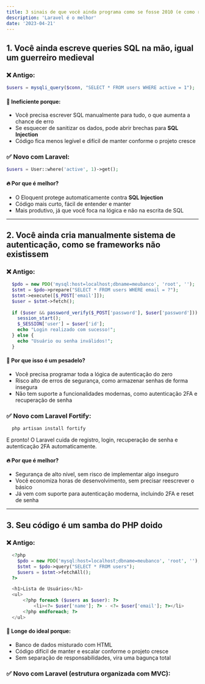 ```yaml
---
title: 3 sinais de que você ainda programa como se fosse 2010 (e como resolver com Laravel)
description: 'Laravel é o melhor'
date: '2023-04-21'
---
```



## 1. Você ainda escreve queries SQL na mão, igual um guerreiro medieval

### ❌ Antigo:
```php
$users = mysqli_query($conn, "SELECT * FROM users WHERE active = 1");
```
#### 🔻 **Ineficiente porque:**
- Você precisa escrever SQL manualmente para tudo, o que aumenta a chance de erro
- Se esquecer de sanitizar os dados, pode abrir brechas para **SQL Injection**
- Código fica menos legível e difícil de manter conforme o projeto cresce

### ✅ Novo com Laravel:
```php
$users = User::where('active', 1)->get();
```
#### 🔥 **Por que é melhor?**
- O Eloquent protege automaticamente contra **SQL Injection**
- Código mais curto, fácil de entender e manter
- Mais produtivo, já que você foca na lógica e não na escrita de SQL  

---

## 2. Você ainda cria manualmente sistema de autenticação, como se frameworks não existissem

### ❌ Antigo:
```php
  $pdo = new PDO('mysql:host=localhost;dbname=meubanco', 'root', '');
  $stmt = $pdo->prepare("SELECT * FROM users WHERE email = ?");
  $stmt->execute([$_POST['email']]);
  $user = $stmt->fetch();
  
  if ($user && password_verify($_POST['password'], $user['password'])) {
    session_start();
    $_SESSION['user'] = $user['id'];
    echo "Login realizado com sucesso!";
  } else {
    echo "Usuário ou senha inválidos!";
  }
```
#### 🔻 **Por que isso é um pesadelo?**
- Você precisa programar toda a lógica de autenticação do zero
- Risco alto de erros de segurança, como armazenar senhas de forma insegura
- Não tem suporte a funcionalidades modernas, como autenticação 2FA e recuperação de senha

### ✅ Novo com Laravel Fortify:

```shell
  php artisan install fortify
```

E pronto! O Laravel cuida de registro, login, recuperação de senha e autenticação 2FA automaticamente.

#### 🔥 **Por que é melhor?**
- Segurança de alto nível, sem risco de implementar algo inseguro
- Você economiza horas de desenvolvimento, sem precisar reescrever o básico
- Já vem com suporte para autenticação moderna, incluindo 2FA e reset de senha

---

## 3. Seu código é um samba do PHP doido

### ❌ Antigo:

```php 
  <?php
    $pdo = new PDO('mysql:host=localhost;dbname=meubanco', 'root', '');
    $stmt = $pdo->query("SELECT * FROM users");
    $users = $stmt->fetchAll();
  ?>

  <h1>Lista de Usuários</h1>
  <ul>
      <?php foreach ($users as $user): ?>
          <li><?= $user['name']; ?> - <?= $user['email']; ?></li>
      <?php endforeach; ?>
  </ul>
```

#### 🔸 **Longe do ideal porque:**
- Banco de dados misturado com HTML
- Código difícil de manter e escalar conforme o projeto cresce
- Sem separação de responsabilidades, vira uma bagunça total

### ✅ Novo com Laravel (estrutura organizada com MVC):
